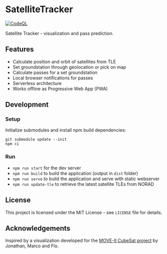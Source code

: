 # SatelliteTracker

[![CodeQL](https://github.com/shiroinekotfs/SatelliteTracker/actions/workflows/codeql.yml/badge.svg)](https://github.com/shiroinekotfs/SatelliteTracker/actions/workflows/codeql.yml)

Satellite Tracker - visualization and pass prediction.

## Features

- Calculate position and orbit of satellites from TLE
- Set groundstation through geolocation or pick on map
- Calculate passes for a set groundstation
- Local browser notifications for passes
- Serverless architecture
- Works offline as Progressive Web App (PWA)

## Development

### Setup

Initialize submodules and install npm build dependencies:

```shell
git submodule update --init
npm ci
```

### Run

- `npm run start` for the dev server
- `npm run build` to build the application (output in `dist` folder)
- `npm run serve` to build the application and serve with static webserver
- `npm run update-tle` to retrieve the latest satellite TLEs from NORAD

## License

This project is licensed under the MIT License - see `LICENSE` file for details.

## Acknowledgements

Inspired by a visualization developed for the [MOVE-II CubeSat project](https://www.move2space.de) by Jonathan, Marco and Flo.
